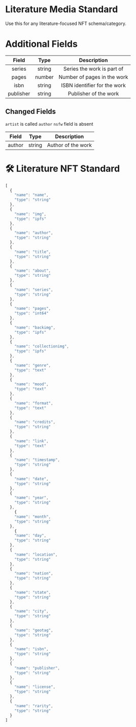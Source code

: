 # Literature Media Standard
Use this for any literature-focused NFT schema/category.

# Additional Fields 

| Field | Type | Description |
| :----:  | :----: | :----: |
| series | string | Series the work is part of |  
| pages | number | Number of pages in the work |  
| isbn | string | ISBN identifier for the work |  
| publisher | string | Publisher of the work |  

## Changed Fields
`artist` is called `author`
`nsfw` field is absent

| Field | Type | Description |
| :----:  | :----: | :----: |  
| author | string | Author of the work |  

# 🛠 Literature NFT Standard 
```javascript
[
  {
    "name": "name",
    "type": "string"
  },
  {
    "name": "img", 
    "type": "ipfs"
  },
  {          
    "name": "author", 
    "type": "string"
  },
  {
    "name": "title",
    "type": "string"
  },
  {
    "name": "about",
    "type": "string"
  },
  {
    "name": "series",
    "type": "string"
  },
  {
    "name": "pages",
    "type": "int64"
  },
  {
    "name": "backimg",
    "type": "ipfs"
  },
  {
    "name": "collectionimg",
    "type": "ipfs"
  },
  {
    "name": "genre",
    "type": "text"
  },
  {
    "name": "mood",
    "type": "text"
  },
  {
    "name": "format",
    "type": "text"
  },
  {
    "name": "credits",
    "type": "string"
  },
  {
    "name": "link",
    "type": "text"
  },
  {
    "name": "timestamp",
    "type": "string"
  },
  {
    "name": "date",
    "type": "string"
  },
  {
    "name": "year",
    "type": "string"
  },
    {
    "name": "month",
    "type": "string"
  },
    {
    "name": "day",
    "type": "string"
  },
  {
    "name": "location",
    "type": "string"
  },
  {
    "name": "nation",
    "type": "string"
  },
  {
    "name": "state",
    "type": "string"
  },
  {
    "name": "city",
    "type": "string"
  },
  {
    "name": "geotag",
    "type": "string"
  },
  {
    "name": "isbn",
    "type": "string"
  },
  {
    "name": "publisher",
    "type": "string"
  },
  {
    "name": "license",
    "type": "string"
  },
  {
    "name": "rarity",
    "type": "string"
  }
]
```
